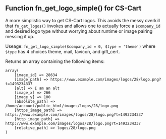 ## Function fn_get_logo_simple() for CS-Cart
A more simplistic way to get CS-Cart logos. This avoids the messy overkill that `fn_get_logos()` invokes and allows one to actually force a `$company_id` and desired logo type without worrying about runtime or image pairing messing it up.

Useage: `fn_get_logo_simple($company_id = 0, $type = 'theme')` where `$type` has 4 choices theme, mail, favicon, and gift_cert.

Returns an array containing the following items:

    array(
        [image_id] => 28634
        [image_path] => https://www.example.com/images/logos/28/logo.png?t=1493234337
        [alt] => I am an alt
        [image_x] => 266
        [image_y] => 100
        [absolute_path] => /home/account/public_html/images/logos/28/logo.png
        [https_image_path] => https://www.example.com/images/logos/28/logo.png?t=1493234337
        [http_image_path] => http://www.example.com/images/logos/28/logo.png?t=1493234337
        [relative_path] => logos/28/logo.png
    )
